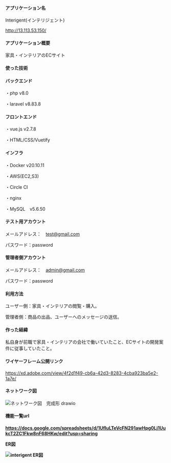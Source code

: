 <h4>アプリケーション名</h4>

<p>Interigent(インテリジェント)<p>

http://13.113.53.150/
 
<h4>アプリケーション概要</h4>

家具・インテリアのECサイト

<h4>使った技術</h4>

<h4>バックエンド</h4>
・php v8.0

・laravel v8.83.8

<h4>フロントエンド</h4>

・vue.js v2.7.8 

・HTML/CSS/Vuetify

<h4>インフラ</h4>

・Docker v20.10.11

・AWS(EC2,S3)

・Circle CI 

・nginx 

・MySQL　v5.6.50




<h4>テスト用アカウント</h4>

メールアドレス：　test@gmail.com

パスワード：password

<h4>管理者側アカウント</h4>

メールアドレス：　admin@gmail.com

パスワード：password


<h4>利用方法</h4>

ユーザー側：家具・インテリアの閲覧・購入。

管理者側：商品の出品、ユーザーへのメッセージの送信。

<h4>作った経緯</h4>

私自身が前職で家具・インテリアの会社で働いていたこと、ECサイトの開発案件に従事していたこと。

<h4>ワイヤーフレーム公開リンク</h4>

https://xd.adobe.com/view/4f2d1f49-cb6a-42d3-8283-4cba923ba5e2-1a7e/

<h4>ネットワーク図</h4>

![ネットワーク図　完成形 drawio](https://user-images.githubusercontent.com/92747424/208881408-7c193638-6a59-42a1-b8a4-46690ef40546.png)

<h4>機能一覧url<h4>

https://docs.google.com/spreadsheets/d/1UfIuLTeVcFN291awHpg0Lj1UukcT2ZC1Fkw8nF68HKw/edit?usp=sharing

ER図

![interigent ER図](https://user-images.githubusercontent.com/92747424/211811254-35d970c8-d81f-4c26-8672-231b79655868.png)

